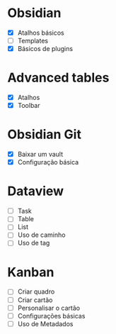 # Obsidian
- [x] Atalhos básicos
- [ ] Templates
- [x] Básicos de plugins

# Advanced tables
- [x] Atalhos
- [x] Toolbar

# Obsidian Git
- [x] Baixar um vault
- [x] Configuração básica

# Dataview
- [ ] Task
- [ ] Table
- [ ] List
- [ ] Uso de caminho
- [ ] Uso de tag

# Kanban
- [ ] Criar quadro
- [ ] Criar cartão
- [ ] Personalisar o cartão
- [ ] Configurações básicas
- [ ] Uso de Metadados
